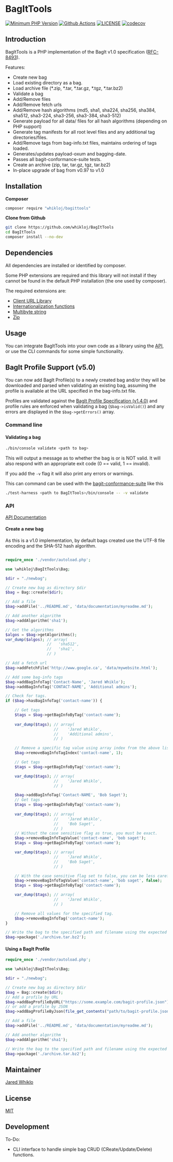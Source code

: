 # BagItTools

[![Minimum PHP Version](https://img.shields.io/badge/php-%3E%3D%208.0-8892BF.svg?style=flat-square)](https://php.net/)
[![Github Actions](https://github.com/whikloj/BagItTools/workflows/Build/badge.svg?branch=main)](https://github.com/whikloj/BagItTools/actions?query=workflow%3A%22Build%22+branch%3Amain)
[![LICENSE](https://img.shields.io/badge/license-MIT-blue.svg?style=flat-square)](./LICENSE)
[![codecov](https://codecov.io/gh/whikloj/BagItTools/branch/main/graph/badge.svg)](https://codecov.io/gh/whikloj/BagItTools)

## Introduction

BagItTools is a PHP implementation of the BagIt v1.0 specification ([RFC-8493](https://tools.ietf.org/html/rfc8493)).

Features:

* Create new bag
* Load existing directory as a bag.
* Load archive file (*.zip, *.tar, *.tar.gz, *.tgz, *.tar.bz2)
* Validate a bag
* Add/Remove files
* Add/Remove fetch urls
* Add/Remove hash algorithms (md5, sha1, sha224, sha256, sha384, sha512, sha3-224, sha3-256, sha3-384, sha3-512)
* Generate payload for all data/ files for all hash algorithms (depending on PHP support)
* Generate tag manifests for all root level files and any additional tag directories/files.
* Add/Remove tags from bag-info.txt files, maintains ordering of tags loaded.
* Generates/updates payload-oxum and bagging-date.
* Passes all bagit-conformance-suite tests.
* Create an archive (zip, tar, tar.gz, tgz, tar.bz2)
* In-place upgrade of bag from v0.97 to v1.0

## Installation

**Composer**

```bash
composer require "whikloj/bagittools"
```

**Clone from Github**

```bash
git clone https://github.com/whikloj/BagItTools
cd BagItTools
composer install --no-dev
```

## Dependencies

All dependencies are installed or identified by composer. 

Some PHP extensions are required and this library will not install if they cannot be found in the default PHP installation (the one used by composer).

The required extensions are:

* [Client URL Library](https://www.php.net/manual/en/book.curl.php)
* [Internationalization functions](https://www.php.net/manual/en/book.intl.php)
* [Multibyte string](https://www.php.net/manual/en/book.mbstring.php)
* [Zip](https://www.php.net/manual/en/book.zip.php)

## Usage

You can integrate BagItTools into your own code as a library using the [API](#api), or use the CLI commands for 
some simple functionality.

## BagIt Profile Support (v5.0)
You can now add BagIt Profile(s) to a newly created bag and/or they will be downloaded and parsed when validating an
existing bag, assuming the profile is available at the URL specified in the bag-info.txt file.

Profiles are validated against the [BagIt Profile Specification (v1.4.0)](https://bagit-profiles.github.io/bagit-profiles-specification/)
and profile rules are enforced when validating a bag (`$bag->isValid()`) and any errors are displayed in the `$bag->getErrors()` array.

### Command line

#### Validating a bag

```bash
./bin/console validate <path to bag>
```

This will output a message as to whether the bag is or is NOT valid. It will also respond with
an appropriate exit code (0 == valid, 1 == invalid).

If you add the `-v` flag it will also print any errors or warnings.

This can command can be used with the [bagit-conformance-suite](https://github.com/LibraryOfCongress/bagit-conformance-suite)
like this

```bash
./test-harness <path to BagItTools>/bin/console -- -v validate
```

### API 

[API Documentation](https://whikloj.github.io/BagItTools/namespaces/whikloj.html)

#### Create a new bag

As this is a v1.0 implementation, by default bags created use the UTF-8 file encoding and the SHA-512 hash algorithm.

```php

require_once './vendor/autoload.php';

use \whikloj\BagItTools\Bag;

$dir = "./newbag";

// Create new bag as directory $dir
$bag = Bag::create($dir);

// Add a file
$bag->addFile('../README.md', 'data/documentation/myreadme.md');

// Add another algorithm
$bag->addAlgorithm('sha1');

// Get the algorithms
$algos = $bag->getAlgorithms();
var_dump($algos); // array(
                  //   'sha512',
                  //   'sha1',
                  // )

// Add a fetch url
$bag->addFetchFile('http://www.google.ca', 'data/mywebsite.html');

// Add some bag-info tags
$bag->addBagInfoTag('Contact-Name', 'Jared Whiklo');
$bag->addBagInfoTag('CONTACT-NAME', 'Additional admins');

// Check for tags.
if ($bag->hasBagInfoTag('contact-name')) {

    // Get tags
    $tags = $bag->getBagInfoByTag('contact-name');
    
    var_dump($tags); // array(
                     //    'Jared Whiklo',
                     //    'Additional admins',
                     // )

    // Remove a specific tag value using array index from the above listing.
    $bag->removeBagInfoTagIndex('contact-name', 1); 

    // Get tags
    $tags = $bag->getBagInfoByTag('contact-name');

    var_dump($tags); // array(
                     //    'Jared Whiklo',
                     // )

    $bag->addBagInfoTag('Contact-NAME', 'Bob Saget');
    // Get tags
    $tags = $bag->getBagInfoByTag('contact-name');
    
    var_dump($tags); // array(
                     //    'Jared Whiklo',
                     //    'Bob Saget',
                     // )
    // Without the case sensitive flag as true, you must be exact.
    $bag->removeBagInfoTagValue('contact-name', 'bob saget');
    $tags = $bag->getBagInfoByTag('contact-name');

    var_dump($tags); // array(
                     //    'Jared Whiklo',
                     //    'Bob Saget',
                     // )

    // With the case sensitive flag set to false, you can be less careful
    $bag->removeBagInfoTagValue('contact-name', 'bob saget', false);
    $tags = $bag->getBagInfoByTag('contact-name');

    var_dump($tags); // array(
                     //    'Jared Whiklo',
                     // )

    // Remove all values for the specified tag.
    $bag->removeBagInfoTag('contact-name');
}

// Write the bag to the specified path and filename using the expected archiving method.
$bag->package('./archive.tar.bz2');
```

#### Using a BagIt Profile
```php
require_once './vendor/autoload.php';

use \whikloj\BagItTools\Bag;

$dir = "./newbag";

// Create new bag as directory $dir
$bag = Bag::create($dir);
// Add a profile by URL
$bag->addBagProfileByURL("https://some.example.com/bagit-profile.json");
// or add a profile by JSON
$bag->addBagProfileByJson(file_get_contents("path/to/bagit-profile.json"));

// Add a file
$bag->addFile('../README.md', 'data/documentation/myreadme.md');

// Add another algorithm
$bag->addAlgorithm('sha1');

// Write the bag to the specified path and filename using the expected archiving method.
$bag->package('./archive.tar.bz2');
```

## Maintainer

[Jared Whiklo](https://github.com/whikloj)

## License

[MIT](./LICENSE)

## Development

To-Do:

* CLI interface to handle simple bag CRUD (CReate/Update/Delete) functions.
